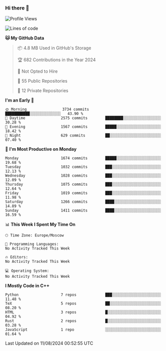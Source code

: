 ### Hi there 👋

<!--
**SemenMartynov/SemenMartynov** is a ✨ _special_ ✨ repository because its `README.md` (this file) appears on your GitHub profile.

Here are some ideas to get you started:

- 🔭 I’m currently working on ...
- 🌱 I’m currently learning ...
- 👯 I’m looking to collaborate on ...
- 🤔 I’m looking for help with ...
- 💬 Ask me about ...
- 📫 How to reach me: ...
- 😄 Pronouns: ...
- ⚡ Fun fact: ...
-->

<!--START_SECTION:waka-->
![Profile Views](http://img.shields.io/badge/Profile%20Views-0-blue)

![Lines of code](https://img.shields.io/badge/From%20Hello%20World%20I%27ve%20Written-6.8%20million%20lines%20of%20code-blue)

**🐱 My GitHub Data** 

> 📦 4.8 MB Used in GitHub's Storage 
 > 
> 🏆 682 Contributions in the Year 2024
 > 
> 🚫 Not Opted to Hire
 > 
> 📜 55 Public Repositories 
 > 
> 🔑 12 Private Repositories 
 > 
**I'm an Early 🐤** 

```text
🌞 Morning                3734 commits        ███████████░░░░░░░░░░░░░░   43.90 % 
🌆 Daytime                2575 commits        ████████░░░░░░░░░░░░░░░░░   30.28 % 
🌃 Evening                1567 commits        █████░░░░░░░░░░░░░░░░░░░░   18.42 % 
🌙 Night                  629 commits         ██░░░░░░░░░░░░░░░░░░░░░░░   07.40 % 
```
📅 **I'm Most Productive on Monday** 

```text
Monday                   1674 commits        █████░░░░░░░░░░░░░░░░░░░░   19.68 % 
Tuesday                  1032 commits        ███░░░░░░░░░░░░░░░░░░░░░░   12.13 % 
Wednesday                1028 commits        ███░░░░░░░░░░░░░░░░░░░░░░   12.09 % 
Thursday                 1075 commits        ███░░░░░░░░░░░░░░░░░░░░░░   12.64 % 
Friday                   1019 commits        ███░░░░░░░░░░░░░░░░░░░░░░   11.98 % 
Saturday                 1266 commits        ████░░░░░░░░░░░░░░░░░░░░░   14.89 % 
Sunday                   1411 commits        ████░░░░░░░░░░░░░░░░░░░░░   16.59 % 
```


📊 **This Week I Spent My Time On** 

```text
🕑︎ Time Zone: Europe/Moscow

💬 Programming Languages: 
No Activity Tracked This Week

🔥 Editors: 
No Activity Tracked This Week

💻 Operating System: 
No Activity Tracked This Week
```

**I Mostly Code in C++** 

```text
Python                   7 repos             ███░░░░░░░░░░░░░░░░░░░░░░   11.48 % 
TeX                      5 repos             ██░░░░░░░░░░░░░░░░░░░░░░░   08.20 % 
HTML                     3 repos             █░░░░░░░░░░░░░░░░░░░░░░░░   04.92 % 
Rust                     2 repos             █░░░░░░░░░░░░░░░░░░░░░░░░   03.28 % 
JavaScript               1 repo              ░░░░░░░░░░░░░░░░░░░░░░░░░   01.64 % 
```




 Last Updated on 11/08/2024 00:52:55 UTC
<!--END_SECTION:waka-->